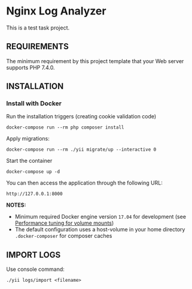 Nginx Log Analyzer
==================

This is a test task project.


REQUIREMENTS
------------

The minimum requirement by this project template that your Web server supports PHP 7.4.0.


INSTALLATION
------------

### Install with Docker

Run the installation triggers (creating cookie validation code)

    docker-compose run --rm php composer install    
    
Apply migrations:

    docker-compose run --rm ./yii migrate/up --interactive 0

Start the container

    docker-compose up -d
    
You can then access the application through the following URL:

    http://127.0.0.1:8000

**NOTES:** 
- Minimum required Docker engine version `17.04` for development (see [Performance tuning for volume mounts](https://docs.docker.com/docker-for-mac/osxfs-caching/))
- The default configuration uses a host-volume in your home directory `.docker-composer` for composer caches

IMPORT LOGS
-----------

Use console command:

    ./yii logs/import <filename>
